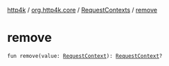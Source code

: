 [http4k](../../index.md) / [org.http4k.core](../index.md) / [RequestContexts](index.md) / [remove](./remove.md)

# remove

`fun remove(value: `[`RequestContext`](../-request-context/index.md)`): `[`RequestContext`](../-request-context/index.md)`?`